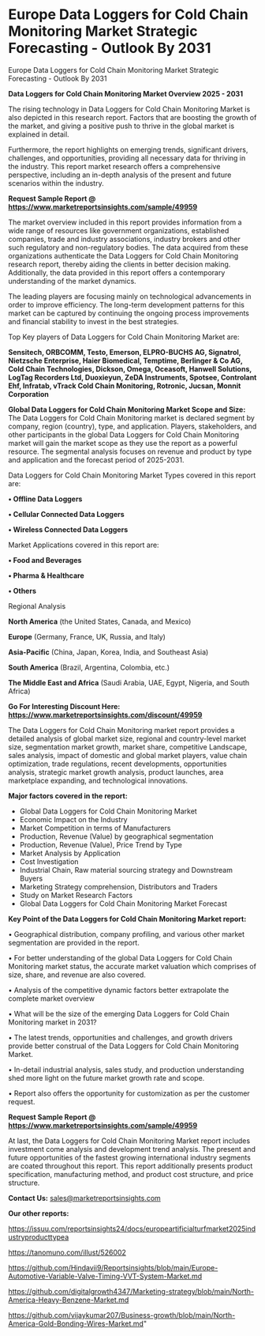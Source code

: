 # Europe Data Loggers for Cold Chain Monitoring Market Strategic Forecasting - Outlook By 2031
Europe Data Loggers for Cold Chain Monitoring Market Strategic Forecasting - Outlook By 2031

<Strong> Data Loggers for Cold Chain Monitoring Market Overview 2025 - 2031</strong>

The rising technology in Data Loggers for Cold Chain Monitoring Market is also depicted in this research report. Factors that are boosting the growth of the market, and giving a positive push to thrive in the global market is explained in detail.

Furthermore, the report highlights on emerging trends, significant drivers, challenges, and opportunities, providing all necessary data for thriving in the industry. This report market research offers a comprehensive perspective, including an in-depth analysis of the present and future scenarios within the industry.

<strong>Request Sample Report @ <a href=https://www.marketreportsinsights.com/sample/49959>https://www.marketreportsinsights.com/sample/49959</a></strong>

The market overview included in this report provides information from a wide range of resources like government organizations, established companies, trade and industry associations, industry brokers and other such regulatory and non-regulatory bodies. The data acquired from these organizations authenticate the Data Loggers for Cold Chain Monitoring research report, thereby aiding the clients in better decision making. Additionally, the data provided in this report offers a contemporary understanding of the market dynamics.

The leading players are focusing mainly on technological advancements in order to improve efficiency. The long-term development patterns for this market can be captured by continuing the ongoing process improvements and financial stability to invest in the best strategies.

Top Key players of Data Loggers for Cold Chain Monitoring Market are:

<strong>Sensitech, ORBCOMM, Testo, Emerson, ELPRO-BUCHS AG, Signatrol, Nietzsche Enterprise, Haier Biomedical, Temptime, Berlinger & Co AG, Cold Chain Technologies, Dickson, Omega, Oceasoft, Hanwell Solutions, LogTag Recorders Ltd, Duoxieyun, ZeDA Instruments, Spotsee, Controlant Ehf, Infratab, vTrack Cold Chain Monitoring, Rotronic, Jucsan, Monnit Corporation</strong>

<strong><b>Global Data Loggers for Cold Chain Monitoring Market Scope and Size:</b></strong>
The Data Loggers for Cold Chain Monitoring market is declared segment by company, region (country), type, and application. Players, stakeholders, and other participants in the global Data Loggers for Cold Chain Monitoring market will gain the market scope as they use the report as a powerful resource. The segmental analysis focuses on revenue and product by type and application and the forecast period of 2025-2031.

Data Loggers for Cold Chain Monitoring Market Types covered in this report are:

<strong>•  Offline Data Loggers

•  Cellular Connected Data Loggers

•  Wireless Connected Data Loggers</strong>

Market Applications covered in this report are:

<strong>•  Food and Beverages

•  Pharma & Healthcare

•  Others</strong> 

Regional Analysis

<strong>North America</strong> (the United States, Canada, and Mexico)

<strong>Europe</strong> (Germany, France, UK, Russia, and Italy)

<strong>Asia-Pacific</strong> (China, Japan, Korea, India, and Southeast Asia)

<strong>South America</strong> (Brazil, Argentina, Colombia, etc.)

<strong>The Middle East and Africa</strong> (Saudi Arabia, UAE, Egypt, Nigeria, and South Africa)

<strong>Go For Interesting Discount Here: <a href=https://www.marketreportsinsights.com/discount/49959>https://www.marketreportsinsights.com/discount/49959</a></strong>

The Data Loggers for Cold Chain Monitoring market report provides a detailed analysis of global market size, regional and country-level market size, segmentation market growth, market share, competitive Landscape, sales analysis, impact of domestic and global market players, value chain optimization, trade regulations, recent developments, opportunities analysis, strategic market growth analysis, product launches, area marketplace expanding, and technological innovations.

<strong><b>Major factors covered in the report:</b></strong>
<ul>
  <li>Global Data Loggers for Cold Chain Monitoring Market </li>
  <li>Economic Impact on the Industry</li>
  <li>Market Competition in terms of Manufacturers</li>
  <li>Production, Revenue (Value) by geographical segmentation</li>
  <li>Production, Revenue (Value), Price Trend by Type</li>
  <li>Market Analysis by Application</li>
  <li>Cost Investigation</li>
  <li>Industrial Chain, Raw material sourcing strategy and Downstream Buyers</li>
  <li>Marketing Strategy comprehension, Distributors and Traders</li>
  <li>Study on Market Research Factors</li>
  <li>Global Data Loggers for Cold Chain Monitoring Market Forecast</li>
</ul>

<strong><b>Key Point of the Data Loggers for Cold Chain Monitoring Market report:</b></strong>

• Geographical distribution, company profiling, and various other market segmentation are provided in the report.

• For better understanding of the global Data Loggers for Cold Chain Monitoring market status, the accurate market valuation which comprises of size, share, and revenue are also covered.

• Analysis of the competitive dynamic factors better extrapolate the complete market overview

• What will be the size of the emerging Data Loggers for Cold Chain Monitoring market in 2031?

• The latest trends, opportunities and challenges, and growth drivers provide better construal of the Data Loggers for Cold Chain Monitoring Market.

• In-detail industrial analysis, sales study, and production understanding shed more light on the future market growth rate and scope.

• Report also offers the opportunity for customization as per the customer request.

<strong>Request Sample Report @ <a href=https://www.marketreportsinsights.com/sample/49959>https://www.marketreportsinsights.com/sample/49959</a></strong>

At last, the Data Loggers for Cold Chain Monitoring Market report includes investment come analysis and development trend analysis. The present and future opportunities of the fastest growing international industry segments are coated throughout this report. This report additionally presents product specification, manufacturing method, and product cost structure, and price structure.

<strong>Contact Us:</strong>
sales@marketreportsinsights.com

<strong>Our other reports:</strong>

<a href=https://issuu.com/reportsinsights24/docs/europeartificialturfmarket2025industryproducttypea>https://issuu.com/reportsinsights24/docs/europeartificialturfmarket2025industryproducttypea</a>

<a href=https://tanomuno.com/illust/526002>https://tanomuno.com/illust/526002</a>

<a href=https://github.com/Hindavii9/Reportsinsights/blob/main/Europe-Automotive-Variable-Valve-Timing-VVT-System-Market.md>https://github.com/Hindavii9/Reportsinsights/blob/main/Europe-Automotive-Variable-Valve-Timing-VVT-System-Market.md</a>

<a href=https://github.com/digitalgrowth4347/Marketing-strategy/blob/main/North-America-Heavy-Benzene-Market.md>https://github.com/digitalgrowth4347/Marketing-strategy/blob/main/North-America-Heavy-Benzene-Market.md</a>

<a href=https://github.com/vijaykumar207/Business-growth/blob/main/North-America-Gold-Bonding-Wires-Market.md>https://github.com/vijaykumar207/Business-growth/blob/main/North-America-Gold-Bonding-Wires-Market.md</a>"
